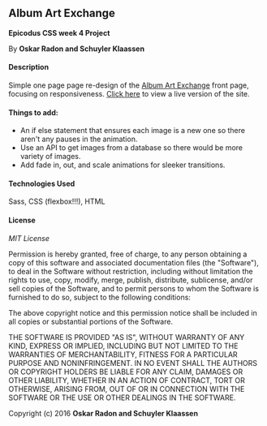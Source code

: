 ## Album Art Exchange

**Epicodus CSS week 4 Project**

By **Oskar Radon and Schuyler Klaassen**

#### Description
Simple one page page re-design of the [Album Art Exchange](http://www.albumartexchange.com/) front page, focusing on responsiveness. [Click here](http://oskarradon.github.io/Album-Art-Exchange-redesign/) to view a live version of the site.

#### Things to add:
 - An if else statement that ensures each image is a new one so there aren't any pauses in the animation.
 - Use an API to get images from a database so there would be more variety of images.
 - Add fade in, out, and scale animations for sleeker transitions.

#### Technologies Used

Sass, CSS (flexbox!!!), HTML

#### License

*MIT License*

Permission is hereby granted, free of charge, to any person obtaining a copy of this software and associated documentation files (the "Software"), to deal in the Software without restriction, including without limitation the rights to use, copy, modify, merge, publish, distribute, sublicense, and/or sell copies of the Software, and to permit persons to whom the Software is furnished to do so, subject to the following conditions:

The above copyright notice and this permission notice shall be included in all copies or substantial portions of the Software.

THE SOFTWARE IS PROVIDED "AS IS", WITHOUT WARRANTY OF ANY KIND, EXPRESS OR IMPLIED, INCLUDING BUT NOT LIMITED TO THE WARRANTIES OF MERCHANTABILITY, FITNESS FOR A PARTICULAR PURPOSE AND NONINFRINGEMENT. IN NO EVENT SHALL THE AUTHORS OR COPYRIGHT HOLDERS BE LIABLE FOR ANY CLAIM, DAMAGES OR OTHER LIABILITY, WHETHER IN AN ACTION OF CONTRACT, TORT OR OTHERWISE, ARISING FROM, OUT OF OR IN CONNECTION WITH THE SOFTWARE OR THE USE OR OTHER DEALINGS IN THE SOFTWARE.

Copyright (c) 2016 **Oskar Radon and Schuyler Klaassen**
